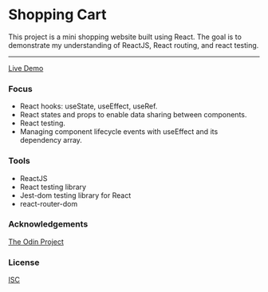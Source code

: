 # Shopping Cart

This project is a mini shopping website built using React. The goal is to demonstrate my understanding of ReactJS, React routing, and react testing.

<hr/>

[Live Demo](https://jonro2955.github.io/odin_javascript_10_shopping_cart)

### Focus

- React hooks: useState, useEffect, useRef.
- React states and props to enable data sharing between components.
- React testing.
- Managing component lifecycle events with useEffect and its dependency array.

### Tools

- ReactJS
- React testing library
- Jest-dom testing library for React
- react-router-dom


### Acknowledgements

[The Odin Project](https://www.theodinproject.com/)

### License

[ISC](https://opensource.org/licenses/ISC)